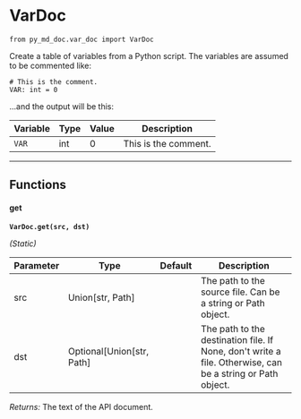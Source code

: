 # VarDoc

`from py_md_doc.var_doc import VarDoc`

Create a table of variables from a Python script. The variables are assumed to be commented like:

```
# This is the comment.
VAR: int = 0
```

...and the output will be this:

| Variable | Type | Value | Description |
| --- | --- | --- | --- |
| `VAR` | int | 0 | This is the comment. |

***

## Functions

#### get

**`VarDoc.get(src, dst)`**

_(Static)_


| Parameter | Type | Default | Description |
| --- | --- | --- | --- |
| src |  Union[str, Path] |  | The path to the source file. Can be a string or Path object. |
| dst |  Optional[Union[str, Path] |  | The path to the destination file. If None, don't write a file. Otherwise, can be a string or Path object. |

_Returns:_  The text of the API document.

